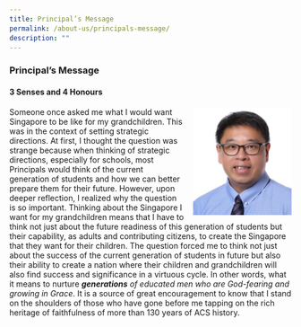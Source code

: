 ```yaml
---
title: Principal’s Message
permalink: /about-us/principals-message/
description: ""
---
```

### **Principal’s Message**
#### **3 Senses and 4 Honours**

<img src="/images/principal.jpg" style="width:35%;margin-left:15px;" align = "right">

Someone once asked me what I would want Singapore to be like for my grandchildren. This was in the context of setting strategic directions. At first, I thought the question was strange because when thinking of strategic directions, especially for schools, most Principals would think of the current generation of students and how we can better prepare them for their future. However, upon deeper reflection, I realized why the question is so important. Thinking about the Singapore I want for my grandchildren means that I have to think not just about the future readiness of this generation of students but their capability, as adults and contributing citizens, to create the Singapore that they want for their children. The question forced me to think not just about the success of the current generation of students in future but also their ability to create a nation where their children and grandchildren will also find success and significance in a virtuous cycle. In other words, what it means to nurture **_generations_** _of educated men who are God-fearing and growing in Grace_. It is a source of great encouragement to know that I stand on the shoulders of those who have gone before me tapping on the rich heritage of faithfulness of more than 130 years of ACS history.